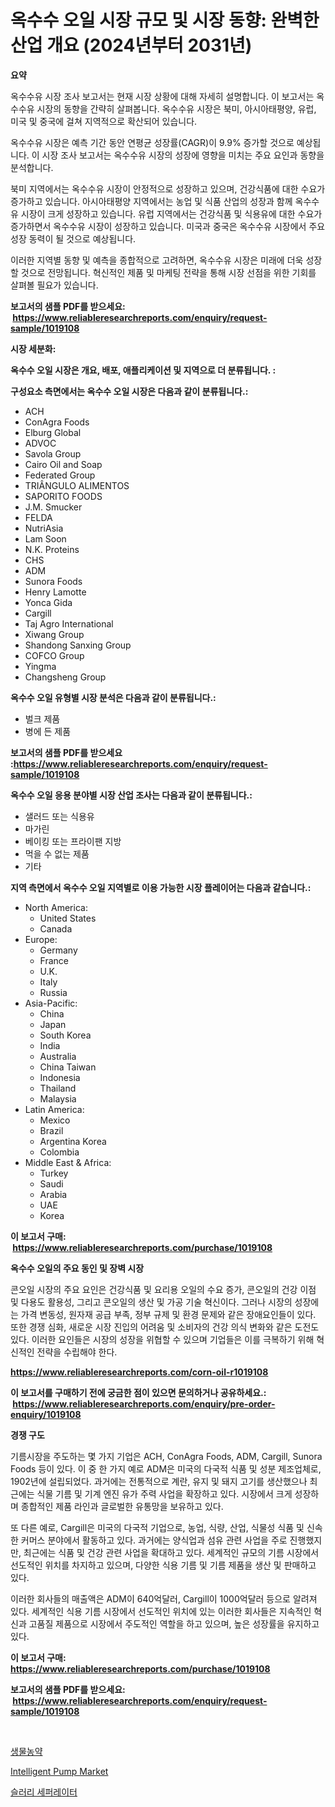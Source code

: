<p><h1>옥수수 오일 시장 규모 및 시장 동향: 완벽한 산업 개요 (2024년부터 2031년)</h1></p><p><strong>요약</strong></p>
<p><p>옥수수유 시장 조사 보고서는 현재 시장 상황에 대해 자세히 설명합니다. 이 보고서는 옥수수유 시장의 동향을 간략히 살펴봅니다. 옥수수유 시장은 북미, 아시아태평양, 유럽, 미국 및 중국에 걸쳐 지역적으로 확산되어 있습니다. </p><p>옥수수유 시장은 예측 기간 동안 연평균 성장률(CAGR)이 9.9% 증가할 것으로 예상됩니다. 이 시장 조사 보고서는 옥수수유 시장의 성장에 영향을 미치는 주요 요인과 동향을 분석합니다.</p><p>북미 지역에서는 옥수수유 시장이 안정적으로 성장하고 있으며, 건강식품에 대한 수요가 증가하고 있습니다. 아시아태평양 지역에서는 농업 및 식품 산업의 성장과 함께 옥수수유 시장이 크게 성장하고 있습니다. 유럽 지역에서는 건강식품 및 식용유에 대한 수요가 증가하면서 옥수수유 시장이 성장하고 있습니다. 미국과 중국은 옥수수유 시장에서 주요 성장 동력이 될 것으로 예상됩니다.</p><p>이러한 지역별 동향 및 예측을 종합적으로 고려하면, 옥수수유 시장은 미래에 더욱 성장할 것으로 전망됩니다. 혁신적인 제품 및 마케팅 전략을 통해 시장 선점을 위한 기회를 살펴볼 필요가 있습니다.</p></p>
<p><strong>보고서의 샘플 PDF를 받으세요: &nbsp;<a href="https://www.reliableresearchreports.com/enquiry/request-sample/1019108">https://www.reliableresearchreports.com/enquiry/request-sample/1019108</a></strong></p>
<p><strong>시장 세분화:</strong></p>
<p><strong> 옥수수 오일 시장은 개요, 배포, 애플리케이션 및 지역으로 더 분류됩니다. :</strong></p>
<p><strong>구성요소 측면에서는 옥수수 오일 시장은 다음과 같이 분류됩니다.:</strong></p>
<p><ul><li>ACH</li><li>ConAgra Foods</li><li>Elburg Global</li><li>ADVOC</li><li>Savola Group</li><li>Cairo Oil and Soap</li><li>Federated Group</li><li>TRIÂNGULO ALIMENTOS</li><li>SAPORITO FOODS</li><li>J.M. Smucker</li><li>FELDA</li><li>NutriAsia</li><li>Lam Soon</li><li>N.K. Proteins</li><li>CHS</li><li>ADM</li><li>Sunora Foods</li><li>Henry Lamotte</li><li>Yonca Gida</li><li>Cargill</li><li>Taj Agro International</li><li>Xiwang Group</li><li>Shandong Sanxing Group</li><li>COFCO Group</li><li>Yingma</li><li>Changsheng Group</li></ul></p>
<p><strong> 옥수수 오일 유형별 시장 분석은 다음과 같이 분류됩니다.:</strong></p>
<p><ul><li>벌크 제품</li><li>병에 든 제품</li></ul></p>
<p><strong>보고서의 샘플 PDF를 받으세요 :<a href="https://www.reliableresearchreports.com/enquiry/request-sample/1019108">https://www.reliableresearchreports.com/enquiry/request-sample/1019108</a></strong></p>
<p><strong> 옥수수 오일 응용 분야별 시장 산업 조사는 다음과 같이 분류됩니다.:</strong></p>
<p><ul><li>샐러드 또는 식용유</li><li>마가린</li><li>베이킹 또는 프라이팬 지방</li><li>먹을 수 없는 제품</li><li>기타</li></ul></p>
<p><strong>지역 측면에서 옥수수 오일 지역별로 이용 가능한 시장 플레이어는 다음과 같습니다.:</strong></p>
<p><ul>
    <li>
        North America:
        <ul>
            <li>United States</li>
            <li>Canada</li>
        </ul>
    </li>
    <li>
        Europe:
        <ul>
            <li>Germany</li>
            <li>France</li>
            <li>U.K.</li>
            <li>Italy</li>
            <li>Russia</li>
        </ul>
    </li>
    <li>
        Asia-Pacific:
        <ul>
            <li>China</li>
            <li>Japan</li>
            <li>South Korea</li>
            <li>India</li>
            <li>Australia</li>
            <li>China Taiwan</li>
            <li>Indonesia</li>
            <li>Thailand</li>
            <li>Malaysia</li>
        </ul>
    </li>
    <li>
        Latin America:
        <ul>
            <li>Mexico</li>
            <li>Brazil</li>
            <li>Argentina Korea</li>
            <li>Colombia</li>
        </ul>
    </li>
    <li>
        Middle East & Africa:
        <ul>
            <li>Turkey</li>
            <li>Saudi</li>
            <li>Arabia</li>
            <li>UAE</li>
            <li>Korea</li>
        </ul>
    </li>
    </ul></p>
<p><strong>이 보고서 구매: &nbsp;<a href="https://www.reliableresearchreports.com/purchase/1019108">https://www.reliableresearchreports.com/purchase/1019108</a></strong></p>
<p><strong>옥수수 오일의 주요 동인 및 장벽 시장</strong></p>
<p><p>콘오일 시장의 주요 요인은 건강식품 및 요리용 오일의 수요 증가, 콘오일의 건강 이점 및 다용도 활용성, 그리고 콘오일의 생산 및 가공 기술 혁신이다. 그러나 시장의 성장에는 가격 변동성, 원자재 공급 부족, 정부 규제 및 환경 문제와 같은 장애요인들이 있다. 또한 경쟁 심화, 새로운 시장 진입의 어려움 및 소비자의 건강 의식 변화와 같은 도전도 있다. 이러한 요인들은 시장의 성장을 위협할 수 있으며 기업들은 이를 극복하기 위해 혁신적인 전략을 수립해야 한다.</p></p>
<p><strong><a href="https://www.reliableresearchreports.com/corn-oil-r1019108">https://www.reliableresearchreports.com/corn-oil-r1019108</a></strong></p>
<p><strong>이 보고서를 구매하기 전에 궁금한 점이 있으면 문의하거나 공유하세요.: &nbsp;<a href="https://www.reliableresearchreports.com/enquiry/pre-order-enquiry/1019108">https://www.reliableresearchreports.com/enquiry/pre-order-enquiry/1019108</a></strong></p>
<p><strong>경쟁 구도</strong></p>
<p><p>기름시장을 주도하는 몇 가지 기업은 ACH, ConAgra Foods, ADM, Cargill, Sunora Foods 등이 있다. 이 중 한 가지 예로 ADM은 미국의 다국적 식품 및 성분 제조업체로, 1902년에 설립되었다. 과거에는 전통적으로 계란, 유지 및 돼지 고기를 생산했으나 최근에는 식물 기름 및 기계 엔진 유가 주력 사업을 확장하고 있다. 시장에서 크게 성장하며 종합적인 제품 라인과 글로벌한 유통망을 보유하고 있다.</p><p>또 다른 예로, Cargill은 미국의 다국적 기업으로, 농업, 식량, 산업, 식물성 식품 및 신속한 커머스 분야에서 활동하고 있다. 과거에는 양식업과 섬유 관련 사업을 주로 진행했지만, 최근에는 식품 및 건강 관련 사업을 확대하고 있다. 세계적인 규모의 기름 시장에서 선도적인 위치를 차지하고 있으며, 다양한 식용 기름 및 기름 제품을 생산 및 판매하고 있다.</p><p>이러한 회사들의 매출액은 ADM이 640억달러, Cargill이 1000억달러 등으로 알려져 있다. 세계적인 식용 기름 시장에서 선도적인 위치에 있는 이러한 회사들은 지속적인 혁신과 고품질 제품으로 시장에서 주도적인 역할을 하고 있으며, 높은 성장률을 유지하고 있다.</p></p>
<p><strong>이 보고서 구매: &nbsp; <a href="https://www.reliableresearchreports.com/purchase/1019108">https://www.reliableresearchreports.com/purchase/1019108</a></strong></p>
<p><strong>보고서의 샘플 PDF를 받으세요: &nbsp;<a href="https://www.reliableresearchreports.com/enquiry/request-sample/1019108">https://www.reliableresearchreports.com/enquiry/request-sample/1019108</a></strong><strong></strong></p>
<p>&nbsp;</p>
<p><p><a href="https://github.com/CorEmtymerich56566/Market-Research-Report-List-1/blob/main/251888819548.md">생물농약</a></p><p><a href="https://github.com/Hazelklievgspy6vdcsmu106w/Market-Research-Report-List-2/blob/main/intelligent-pump-market.md">Intelligent Pump Market</a></p><p><a href="https://github.com/GabrielBlanda5656/Market-Research-Report-List-1/blob/main/809810019547.md">슬러리 세퍼레이터</a></p></p>
